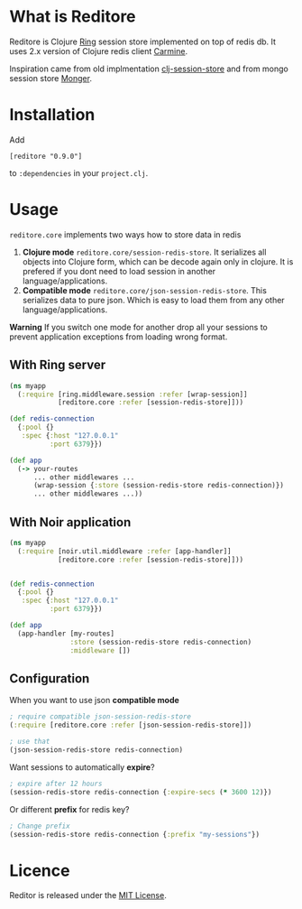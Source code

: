 # What is Reditore

Reditore is Clojure [Ring](https://github.com/ring-clojure/ring) session store implemented on top of redis db. It uses 2.x version of Clojure redis client [Carmine](https://github.com/ptaoussanis/carmine).

Inspiration came from old implmentation [clj-session-store](https://github.com/wuzhe/clj-redis-session) and from mongo session store [Monger](https://github.com/michaelklishin/monger).

# Installation

Add

```
[reditore "0.9.0"]
````

to `:dependencies` in your `project.clj`.

# Usage

`reditore.core` implements two ways how to store data in redis

1. **Clojure mode** `reditore.core/session-redis-store`. It serializes all objects into Clojure form, which can be decode again only in clojure. It is prefered if you dont need to load session in another language/applications.
2. **Compatible mode** `reditore.core/json-session-redis-store`. This serializes data to pure json. Which is easy to load them from any other language/applications.

**Warning** If you switch one mode for another drop all your sessions to prevent application exceptions from loading wrong format.

## With Ring server

``` clj
(ns myapp
  (:require [ring.middleware.session :refer [wrap-session]]
            [reditore.core :refer [session-redis-store]]))

(def redis-connection
  {:pool {}
   :spec {:host "127.0.0.1"
          :port 6379}})

(def app
  (-> your-routes
      ... other middlewares ...
      (wrap-session {:store (session-redis-store redis-connection)})
      ... other middlewares ...))
```

## With Noir application

``` clj
(ns myapp
  (:require [noir.util.middleware :refer [app-handler]]
            [reditore.core :refer [session-redis-store]]))


(def redis-connection
  {:pool {}
   :spec {:host "127.0.0.1"
          :port 6379}})

(def app
  (app-handler [my-routes]
			   :store (session-redis-store redis-connection)
			   :middleware [])
```

## Configuration

When you want to use json **compatible mode**

``` clj
; require compatible json-session-redis-store
(:require [reditore.core :refer [json-session-redis-store]])
```

``` clj
; use that 
(json-session-redis-store redis-connection)
```

Want sessions to automatically **expire**?

``` clj
; expire after 12 hours
(session-redis-store redis-connection {:expire-secs (* 3600 12)})
```
Or different **prefix** for redis key?

``` clj
; Change prefix
(session-redis-store redis-connection {:prefix "my-sessions"})
```

# Licence

Reditor is released under the [MIT License](http://www.opensource.org/licenses/MIT).
